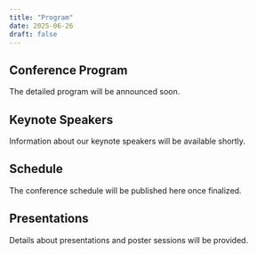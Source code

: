 ```yaml
---
title: "Program"
date: 2025-06-26
draft: false
---
```


## Conference Program

The detailed program will be announced soon.

## Keynote Speakers

Information about our keynote speakers will be available shortly.

## Schedule

The conference schedule will be published here once finalized.

## Presentations

Details about presentations and poster sessions will be provided.
